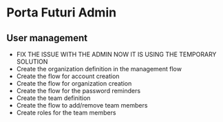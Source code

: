 # Porta Futuri Admin
## User management
- FIX THE ISSUE WITH THE ADMIN NOW IT IS USING THE TEMPORARY SOLUTION
- Create the organization definition in the  management flow
- Create the flow for account creation
- Create the flow for organization creation
- Create the flow for the password reminders
- Create the team definition
- Create the flow to add/remove team members
- Create roles for the team members

